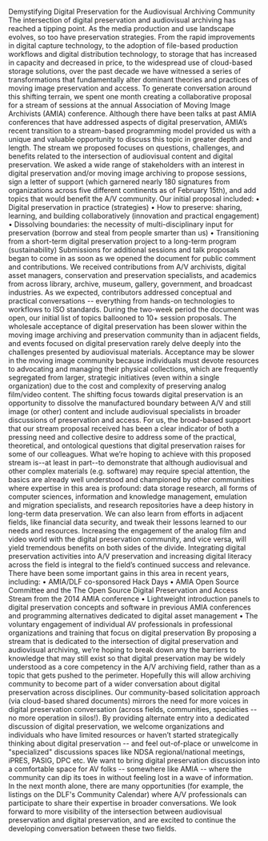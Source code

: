 Demystifying Digital Preservation for the Audiovisual Archiving Community
The intersection of digital preservation and audiovisual archiving has reached a tipping point. As the media production and use landscape evolves, so too have preservation strategies. From the rapid improvements in digital capture technology, to the adoption of file-based production workflows and digital distribution technology, to storage that has increased in capacity and decreased in price, to the widespread use of cloud-based storage solutions, over the past decade we have witnessed a series of transformations that fundamentally alter dominant theories and practices of moving image preservation and access.
To generate conversation around this shifting terrain, we spent one month creating a collaborative proposal for a stream of sessions at the annual Association of Moving Image Archivists (AMIA) conference. Although there have been talks at past AMIA conferences that have addressed aspects of digital preservation, AMIA’s recent transition to a stream-based programming model provided us with a unique and valuable opportunity to discuss this topic in greater depth and length. 
The stream we proposed focuses on questions, challenges, and benefits related to the intersection of audiovisual content and digital preservation. We asked a wide range of stakeholders with an interest in digital preservation and/or moving image archiving to propose sessions, sign a letter of support (which garnered nearly 180 signatures from organizations across five different continents as of February 15th), and add topics that would benefit the A/V community. Our initial proposal included:
•	Digital preservation in practice (strategies)
•	How to preserve: sharing, learning, and building collaboratively (innovation and practical engagement)
•	Dissolving boundaries: the necessity of multi-disciplinary input for preservation (borrow and steal from people smarter than us)
•	Transitioning from a short-term digital preservation project to a long-term program (sustainability)
Submissions for additional sessions and talk proposals began to come in as soon as we opened the document for public comment and contributions. We received contributions from A/V archivists, digital asset managers, conservation and preservation specialists, and academics from across library, archive, museum, gallery, government, and broadcast industries. As we expected, contributors addressed conceptual and practical conversations -- everything from hands-on technologies to workflows to ISO standards. During the two-week period the document was open, our initial list of topics ballooned to 10+ session proposals. 
The wholesale acceptance of digital preservation has been slower within the moving image archiving and preservation community than in adjacent fields, and events focused on digital preservation rarely delve deeply into the challenges presented by audiovisual materials. Acceptance may be slower in the moving image community because individuals must devote resources to advocating and managing their physical collections, which are frequently segregated from larger, strategic initiatives (even within a single organization) due to the cost and complexity of preserving analog film/video content. The shifting focus towards digital preservation is an opportunity to dissolve the manufactured boundary between A/V and still image (or other) content and include audiovisual specialists in broader discussions of preservation and access. For us, the broad-based support that our stream proposal received has been a clear indicator of both a pressing need and collective desire to address some of the practical, theoretical, and ontological questions that digital preservation raises for some of our colleagues. What we’re hoping to achieve with this proposed stream is--at least in part--to demonstrate that although audiovisual and other complex materials (e.g. software) may require special attention, the basics are already well understood and championed by other communities where expertise in this area is profound: data storage research, all forms of computer sciences, information and knowledge management, emulation and migration specialists, and research repositories have a deep history in long-term data preservation. We can also learn from efforts in adjacent fields, like financial data security, and tweak their lessons learned to our needs and resources. Increasing the engagement of the analog film and video world with the digital preservation community, and vice versa, will yield tremendous benefits on both sides of the divide.
Integrating digital preservation activities into A/V preservation and increasing digital literacy across the field is integral to the field’s continued success and relevance. There have been some important gains in this area in recent years, including:
•	AMIA/DLF co-sponsored Hack Days
•	AMIA Open Source Committee and the The Open Source Digital Preservation and Access Stream from the 2014 AMIA conference
•	Lightweight introduction panels to digital preservation concepts and software in previous AMIA conferences and programming alternatives dedicated to digital asset management
•	The voluntary engagement of individual AV professionals in professional organizations and training that focus on digital preservation
By proposing a stream that is dedicated to the intersection of digital preservation and audiovisual archiving, we’re hoping to break down any the barriers to knowledge that may still exist so that digital preservation may be widely understood as a core competency in the A/V archiving field, rather than as a topic that gets pushed to the perimeter. Hopefully this will allow archiving community to become part of a wider conversation about digital preservation across disciplines. 
Our community-based solicitation approach (via cloud-based shared documents) mirrors the need for more voices in digital preservation conversation (across fields, communities, specialties -- no more operation in silos!). By providing alternate entry into a dedicated discussion of digital preservation, we welcome organizations and individuals who have limited resources or haven’t started strategically thinking about digital preservation -- and feel out-of-place or unwelcome in "specialized" discussions spaces like NDSA regional/national meetings, iPRES, PASIG, DPC etc. We want to bring digital preservation discussion into a comfortable space for AV folks -- somewhere like AMIA -- where the community can dip its toes in without feeling lost in a wave of information. In the next month alone, there are many opportunities (for example, the listings on the DLF's Community Calendar) where A/V professionals can participate to share their expertise in broader conversations.
We look forward to more visibility of the intersection between audiovisual preservation and digital preservation, and are excited to continue the developing conversation between these two fields.
